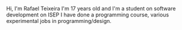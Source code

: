 Hi, I'm Rafael Teixeira
I'm 17 years old and I'm a student on software development on ISEP
I have done a programming course, various experimental jobs in programming/design.

